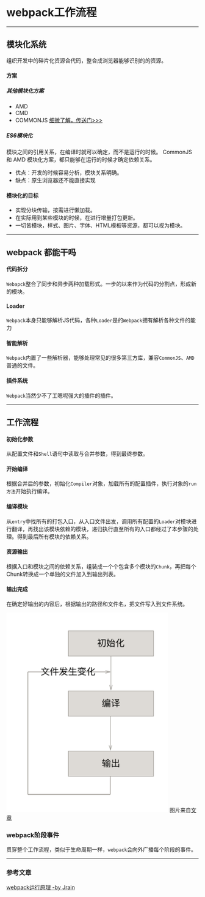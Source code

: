 # webpack工作流程
___
## 模块化系统
组织开发中的碎片化资源合代码，整合成浏览器能够识别的的资源。

#### 方案
##### 其他模块化方案
* AMD 
* CMD
*  COMMONJS
[细微了解，传送门>>>](../AMD_CMD_COMMONJS.md)
##### ES6模块化 
模块之间的引用关系，在编译时就可以确定，而不是运行的时候。
CommonJS 和 AMD 模块化方案，都只能够在运行的时候才确定依赖关系。
* 优点：开发的时候容易分析，模块关系明确。
* 缺点：原生浏览器还不能直接实现

#### 模块化的目标
* 实现分块传输，按需进行懒加载。
* 在实际用到某些模块的时候，在进行增量打包更新。
* 一切皆模块，样式、图片、字体、HTML模板等资源，都可以视为模块。
___
## webpack 都能干吗

#### 代码拆分
`Webapck`整合了同步和异步两种加载形式。一步的以来作为代码的分割点，形成新的模块。

#### Loader 
`Webpack`本身只能够解析JS代码，各种`Loader`是的`Webpack`拥有解析各种文件的能力

#### 智能解析
`Webpack`内置了一些解析器，能够处理常见的很多第三方库，兼容`CommonJS`、`AMD`普通的文件。

#### 插件系统
`Webpack`当然少不了工嗯呢强大的插件的插件。

___

## 工作流程

#### 初始化参数
从配置文件和`Shell`语句中读取与合并参数，得到最终参数。

#### 开始编译
根据合并后的参数，初始化`Compiler`对象，加载所有的配置插件，执行对象的`run方法`开始执行编译。

#### 编译模块
从`entry`中找所有的打包入口，从入口文件出发，调用所有配置的`Loader`对模块进行翻译，再找出该模块依赖的模块，递归执行直至所有的入口都经过了本步骤的处理。得到最后所有模块的依赖关系。

#### 资源输出
根据入口和模块之间的依赖关系，组装成一个个包含多个模块的`Chunk`，再把每个Chunk转换成一个单独的文件加入到输出列表。

#### 输出完成
在确定好输出的内容后，根据输出的路径和文件名，把文件写入到文件系统。


![webpack_step](../../blog_assets/webpack_step.png)
图片来自[文章](https://juejin.im/entry/5b0e3eba5188251534379615)</div>

### webpack阶段事件
贯穿整个工作流程，类似于生命周期一样，`webpack`会向外广播每个阶段的事件。

___
### 参考文章
[webpack运行原理 -by Jrain](https://segmentfault.com/a/1190000015291911)

